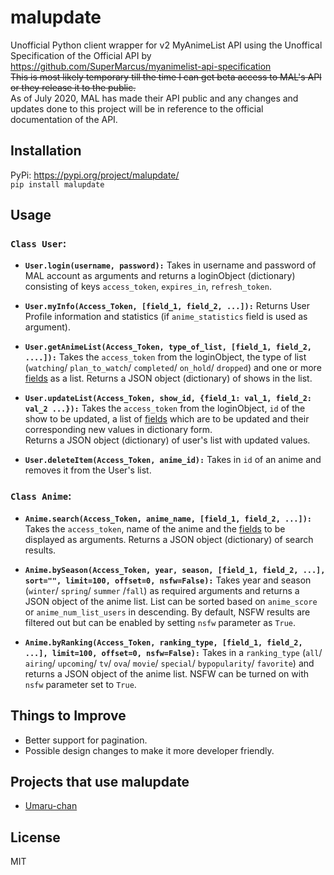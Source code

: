 # malupdate
Unofficial Python client wrapper for v2 MyAnimeList API using the Unoffical Specification of the Official API by <br>
https://github.com/SuperMarcus/myanimelist-api-specification <br>
~~This is most likely temporary till the time I can get beta access to MAL's API or they release it to the public.~~ <br>
As of July 2020, MAL has made their API public and any changes and updates done to this project will be in reference to the official documentation of the API.

## Installation
PyPi: https://pypi.org/project/malupdate/ <br>
`pip install malupdate`
## Usage
### `Class User`:
* **`User.login(username, password):`** Takes in username and password of MAL account as arguments and returns a loginObject (dictionary) consisting of keys `access_token`, `expires_in`, `refresh_token`.

* **`User.myInfo(Access_Token, [field_1, field_2, ...]):`** Returns User Profile information and statistics (if `anime_statistics` field is used as argument).

* **`User.getAnimeList(Access_Token, type_of_list, [field_1, field_2, ....]):`** Takes the `access_token` from the loginObject, the type of list (`watching`/ `plan_to_watch`/ `completed`/ `on_hold`/ `dropped`) and one or more [fields](https://github.com/SuperMarcus/myanimelist-api-specification#response-objects) as a list. Returns a JSON object (dictionary) of shows in the list.

* **`User.updateList(Access_Token, show_id, {field_1: val_1, field_2: val_2 ...}):`** Takes the `access_token` from the loginObject, `id` of the show to be updated, a list of [fields](https://github.com/SuperMarcus/myanimelist-api-specification#response-objects) which are to be updated and their corresponding new values in dictionary form. <br>
Returns a JSON object (dictionary) of user's list with updated values.

* **`User.deleteItem(Access_Token, anime_id):`** Takes in `id` of an anime and removes it from the User's list.

### `Class Anime`:
* **`Anime.search(Access_Token, anime_name, [field_1, field_2, ...]):`** Takes the `access_token`, name of the anime and the [fields](https://github.com/SuperMarcus/myanimelist-api-specification#response-objects) to be displayed as arguments. Returns a JSON object (dictionary) of search results. <br>

* **`Anime.bySeason(Access_Token, year, season, [field_1, field_2, ...], sort="", limit=100, offset=0, nsfw=False):`** Takes year and season (`winter`/ `spring`/ `summer` /`fall`) as required arguments and returns a JSON object of the anime list. List can be sorted based on `anime_score` or `anime_num_list_users` in descending. By default, NSFW results are filtered out but can be enabled by setting `nsfw` parameter as `True`.

* **`Anime.byRanking(Access_Token, ranking_type, [field_1, field_2, ...], limit=100, offset=0, nsfw=False):`** Takes in a `ranking_type` (`all`/ `airing`/ `upcoming`/ `tv`/ `ova`/ `movie`/ `special`/ `bypopularity`/ `favorite`) and returns a JSON object of the anime list. NSFW can be turned on with `nsfw` parameter set to `True`.

## Things to Improve
* Better support for pagination.
* Possible design changes to make it more developer friendly.

## Projects that use malupdate
* [Umaru-chan](https://github.com/m0mosenpai/Umaru-chan)

## License
MIT

